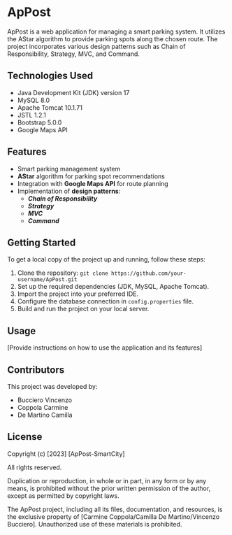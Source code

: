 # ApPost

ApPost is a web application for managing a smart parking system. It utilizes the AStar algorithm to provide parking spots along the chosen route. The project incorporates various design patterns such as Chain of Responsibility, Strategy, MVC, and Command.

## Technologies Used

- Java Development Kit (JDK) version 17
- MySQL 8.0
- Apache Tomcat 10.1.71
- JSTL 1.2.1
- Bootstrap 5.0.0
- Google Maps API

## Features

- Smart parking management system
- **AStar** algorithm for parking spot recommendations
- Integration with **Google Maps API** for route planning
- Implementation of **design patterns**:
  - **_Chain of Responsibility_**
  - **_Strategy_**
  - **_MVC_**
  - **_Command_**

## Getting Started

To get a local copy of the project up and running, follow these steps:

1. Clone the repository: `git clone https://github.com/your-username/ApPost.git`
2. Set up the required dependencies (JDK, MySQL, Apache Tomcat).
3. Import the project into your preferred IDE.
4. Configure the database connection in `config.properties` file.
5. Build and run the project on your local server.

## Usage

[Provide instructions on how to use the application and its features]

## Contributors

This project was developed by:

- Bucciero Vincenzo
- Coppola Carmine
- De Martino Camilla

## License

Copyright (c) [2023] [ApPost-SmartCity]

All rights reserved.

Duplication or reproduction, in whole or in part, in any form or by any means, is prohibited without the prior written permission of the author, except as permitted by copyright laws.

The ApPost project, including all its files, documentation, and resources, is the exclusive property of [Carmine Coppola/Camilla De Martino/Vincenzo Bucciero]. Unauthorized use of these materials is prohibited.




